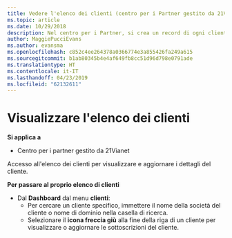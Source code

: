 ```yaml
---
title: Vedere l'elenco dei clienti (centro per i Partner gestito da 21Vianet)
ms.topic: article
ms.date: 10/29/2018
description: Nel centro per i Partner, si crea un record di ogni cliente ed esaminare o aggiornare le informazioni in qualsiasi momento.
author: MaggiePucciEvans
ms.author: evansma
ms.openlocfilehash: c852c4ee264378a0366774e3a855426fa249a615
ms.sourcegitcommit: b1ab80345b4e4af649fb8cc51d96d798e0791ade
ms.translationtype: HT
ms.contentlocale: it-IT
ms.lasthandoff: 04/23/2019
ms.locfileid: "62132611"
---
```

# <a name="see-your-customer-list"></a>Visualizzare l'elenco dei clienti

**Si applica a**

-   Centro per i partner gestito da 21Vianet


Accesso all'elenco dei clienti per visualizzare e aggiornare i dettagli del cliente.

**Per passare al proprio elenco di clienti**

-   Dal **Dashboard** dal menu **clienti**:
    -   Per cercare un cliente specifico, immettere il nome della società del cliente o nome di dominio nella casella di ricerca. 
    -   Selezionare il **icona freccia giù** alla fine della riga di un cliente per visualizzare o aggiornare le sottoscrizioni del cliente. 

 

 




